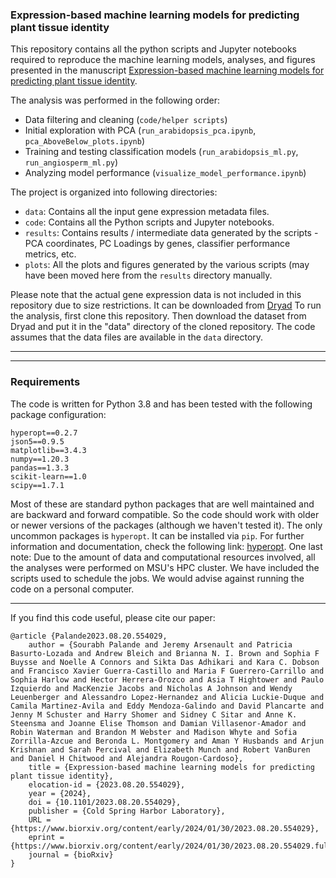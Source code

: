 ### Expression-based machine learning models for predicting plant tissue identity

This repository contains all the python scripts and Jupyter notebooks required to reproduce the machine learning models, analyses, and figures presented in the manuscript [Expression-based machine learning models for predicting plant tissue identity](https://www.biorxiv.org/content/10.1101/2023.08.20.554029v2).

The analysis was performed in the following order:

- Data filtering and cleaning (`code/helper scripts`)
- Initial exploration with PCA (`run_arabidopsis_pca.ipynb`, `pca_AboveBelow_plots.ipynb`)
- Training and testing classification models (`run_arabidopsis_ml.py`, `run_angiosperm_ml.py`)
- Analyzing model performance (`visualize_model_performance.ipynb`)

The project is organized into following directories:

- `data`: Contains all the input gene expression metadata files.
- `code`: Contains all the Python scripts and Jupyter notebooks.
- `results`: Contains results / intermediate data generated by the scripts - PCA coordinates, PC Loadings by genes, classifier performance metrics, etc.
- `plots`: All the plots and figures generated by the various scripts (may have been moved here from the `results` directory manually.

Please note that the actual gene expression data is not included in this repository due to size restrictions. It can be downloaded from [Dryad](https://datadryad.org/stash/dataset/doi:10.5061/dryad.4b8gthtn7) To run the analysis, first clone this repository. Then download the dataset from Dryad and put it in the "data" directory of the cloned repository. The code assumes that the data files are available in the `data` directory.

---


---

### Requirements
The code is written for Python 3.8 and has been tested with the following package configuration:

```
hyperopt==0.2.7
json5==0.9.5
matplotlib==3.4.3
numpy==1.20.3
pandas==1.3.3
scikit-learn==1.0
scipy==1.7.1
```

Most of these are standard python packages that are well maintained and are backward and forward compatible. So the code should work with older or newer versions of the packages (although we haven't tested it). The only uncommon packages is `hyperopt`. It can be installed via `pip`. For further information and documentation, check the following link: [hyperopt](http://hyperopt.github.io/hyperopt/). One last note: Due to the amount of data and computational resources involved, all the analyses were performed on MSU's HPC cluster. We have included the scripts used to schedule the jobs. We would advise against running the code on a personal computer.

---

If you find this code useful, please cite our paper:

```
@article {Palande2023.08.20.554029,
	author = {Sourabh Palande and Jeremy Arsenault and Patricia Basurto-Lozada and Andrew Bleich and Brianna N. I. Brown and Sophia F Buysse and Noelle A Connors and Sikta Das Adhikari and Kara C. Dobson and Francisco Xavier Guerra-Castillo and Maria F Guerrero-Carrillo and Sophia Harlow and Hector Herrera-Orozco and Asia T Hightower and Paulo Izquierdo and MacKenzie Jacobs and Nicholas A Johnson and Wendy Leuenberger and Alessandro Lopez-Hernandez and Alicia Luckie-Duque and Camila Martinez-Avila and Eddy Mendoza-Galindo and David Plancarte and Jenny M Schuster and Harry Shomer and Sidney C Sitar and Anne K. Steensma and Joanne Elise Thomson and Damian Villasenor-Amador and Robin Waterman and Brandon M Webster and Madison Whyte and Sofia Zorrilla-Azcue and Beronda L. Montgomery and Aman Y Husbands and Arjun Krishnan and Sarah Percival and Elizabeth Munch and Robert VanBuren and Daniel H Chitwood and Alejandra Rougon-Cardoso},
	title = {Expression-based machine learning models for predicting plant tissue identity},
	elocation-id = {2023.08.20.554029},
	year = {2024},
	doi = {10.1101/2023.08.20.554029},
	publisher = {Cold Spring Harbor Laboratory},
	URL = {https://www.biorxiv.org/content/early/2024/01/30/2023.08.20.554029},
	eprint = {https://www.biorxiv.org/content/early/2024/01/30/2023.08.20.554029.full.pdf},
	journal = {bioRxiv}
}
```
